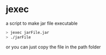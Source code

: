 # jexec
a script to make jar file executable
```bash
> jexec jarFile.jar
> ./jarFile
```
or you can just copy the file in the path folder

